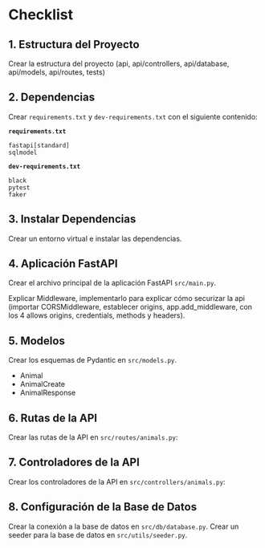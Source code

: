 # Checklist

## 1. Estructura del Proyecto
Crear la estructura del proyecto (api, api/controllers, api/database, api/models, api/routes, tests)

## 2. Dependencias
Crear `requirements.txt` y `dev-requirements.txt` con el siguiente contenido:

**`requirements.txt`**

```
fastapi[standard]
sqlmodel
```

**`dev-requirements.txt`**

```
black
pytest
faker
```
## 3. Instalar Dependencias
Crear un entorno virtual e instalar las dependencias.

## 4. Aplicación FastAPI
Crear el archivo principal de la aplicación FastAPI `src/main.py`.

Explicar Middleware, implementarlo para explicar cómo securizar la api (importar CORSMiddleware, establecer origins, app.add_middleware, con los 4 allows origins, credentials, methods y headers).

## 5. Modelos
Crear los esquemas de Pydantic en `src/models.py`.
- Animal
- AnimalCreate
- AnimalResponse

## 6. Rutas de la API
Crear las rutas de la API en `src/routes/animals.py`:

## 7. Controladores de la API
Crear los controladores de la API en `src/controllers/animals.py`:

## 8. Configuración de la Base de Datos
Crear la conexión a la base de datos en `src/db/database.py`.
Crear un seeder para la base de datos en `src/utils/seeder.py`.